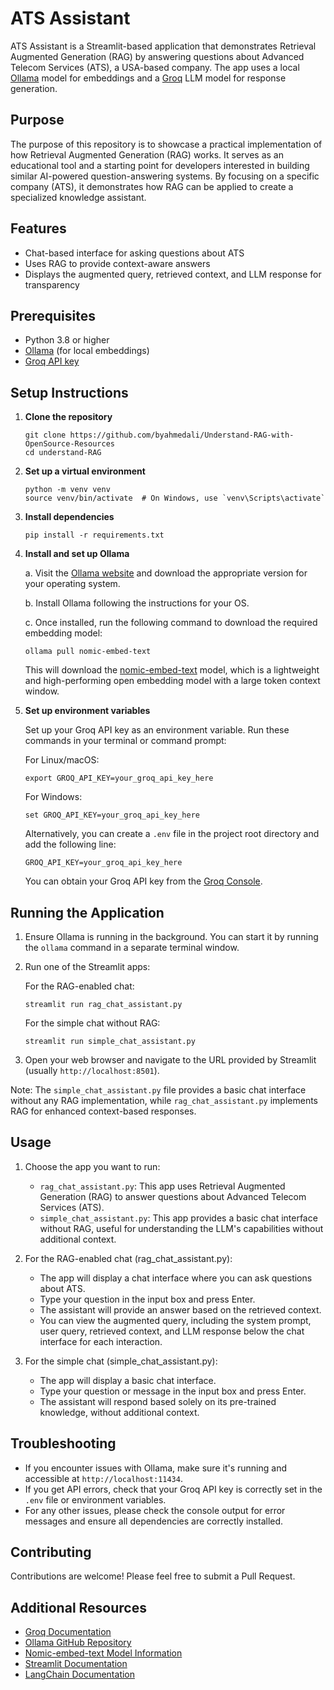# ATS Assistant

ATS Assistant is a Streamlit-based application that demonstrates Retrieval Augmented Generation (RAG) by answering questions about Advanced Telecom Services (ATS), a USA-based company. The app uses a local [Ollama](https://ollama.com/) model for embeddings and a [Groq](https://console.groq.com/docs/quickstart) LLM model for response generation.

## Purpose

The purpose of this repository is to showcase a practical implementation of how Retrieval Augmented Generation (RAG) works. It serves as an educational tool and a starting point for developers interested in building similar AI-powered question-answering systems. By focusing on a specific company (ATS), it demonstrates how RAG can be applied to create a specialized knowledge assistant.

## Features

- Chat-based interface for asking questions about ATS
- Uses RAG to provide context-aware answers
- Displays the augmented query, retrieved context, and LLM response for transparency

## Prerequisites

- Python 3.8 or higher
- [Ollama](https://ollama.com/) (for local embeddings)
- [Groq API key](https://console.groq.com/docs/quickstart)

## Setup Instructions

1. **Clone the repository**

   ```
   git clone https://github.com/byahmedali/Understand-RAG-with-OpenSource-Resources
   cd understand-RAG
   ```

2. **Set up a virtual environment**

   ```
   python -m venv venv
   source venv/bin/activate  # On Windows, use `venv\Scripts\activate`
   ```

3. **Install dependencies**

   ```
   pip install -r requirements.txt
   ```

4. **Install and set up Ollama**

   a. Visit the [Ollama website](https://ollama.com/) and download the appropriate version for your operating system.
   
   b. Install Ollama following the instructions for your OS.
   
   c. Once installed, run the following command to download the required embedding model:
   
   ```
   ollama pull nomic-embed-text
   ```

   This will download the [nomic-embed-text](https://ollama.com/library/nomic-embed-text) model, which is a lightweight and high-performing open embedding model with a large token context window.

5. **Set up environment variables**

   Set up your Groq API key as an environment variable. Run these commands in your terminal or command prompt:

   For Linux/macOS:
   ```
   export GROQ_API_KEY=your_groq_api_key_here
   ```

   For Windows:
   ```
   set GROQ_API_KEY=your_groq_api_key_here
   ```

   Alternatively, you can create a `.env` file in the project root directory and add the following line:
   ```
   GROQ_API_KEY=your_groq_api_key_here
   ```

   You can obtain your Groq API key from the [Groq Console](https://console.groq.com/docs/quickstart).

## Running the Application

1. Ensure Ollama is running in the background. You can start it by running the `ollama` command in a separate terminal window.

2. Run one of the Streamlit apps:

   For the RAG-enabled chat:
   ```
   streamlit run rag_chat_assistant.py
   ```

   For the simple chat without RAG:
   ```
   streamlit run simple_chat_assistant.py
   ```

3. Open your web browser and navigate to the URL provided by Streamlit (usually `http://localhost:8501`).

Note: The `simple_chat_assistant.py` file provides a basic chat interface without any RAG implementation, while `rag_chat_assistant.py` implements RAG for enhanced context-based responses.

## Usage

1. Choose the app you want to run:
   - `rag_chat_assistant.py`: This app uses Retrieval Augmented Generation (RAG) to answer questions about Advanced Telecom Services (ATS).
   - `simple_chat_assistant.py`: This app provides a basic chat interface without RAG, useful for understanding the LLM's capabilities without additional context.

2. For the RAG-enabled chat (rag_chat_assistant.py):
   - The app will display a chat interface where you can ask questions about ATS.
   - Type your question in the input box and press Enter.
   - The assistant will provide an answer based on the retrieved context.
   - You can view the augmented query, including the system prompt, user query, retrieved context, and LLM response below the chat interface for each interaction.

3. For the simple chat (simple_chat_assistant.py):
   - The app will display a basic chat interface.
   - Type your question or message in the input box and press Enter.
   - The assistant will respond based solely on its pre-trained knowledge, without additional context.

## Troubleshooting

- If you encounter issues with Ollama, make sure it's running and accessible at `http://localhost:11434`.
- If you get API errors, check that your Groq API key is correctly set in the `.env` file or environment variables.
- For any other issues, please check the console output for error messages and ensure all dependencies are correctly installed.

## Contributing

Contributions are welcome! Please feel free to submit a Pull Request.

## Additional Resources

- [Groq Documentation](https://console.groq.com/docs/quickstart)
- [Ollama GitHub Repository](https://github.com/ollama/ollama)
- [Nomic-embed-text Model Information](https://ollama.com/library/nomic-embed-text)
- [Streamlit Documentation](https://docs.streamlit.io/)
- [LangChain Documentation](https://python.langchain.com/docs/get_started/introduction)